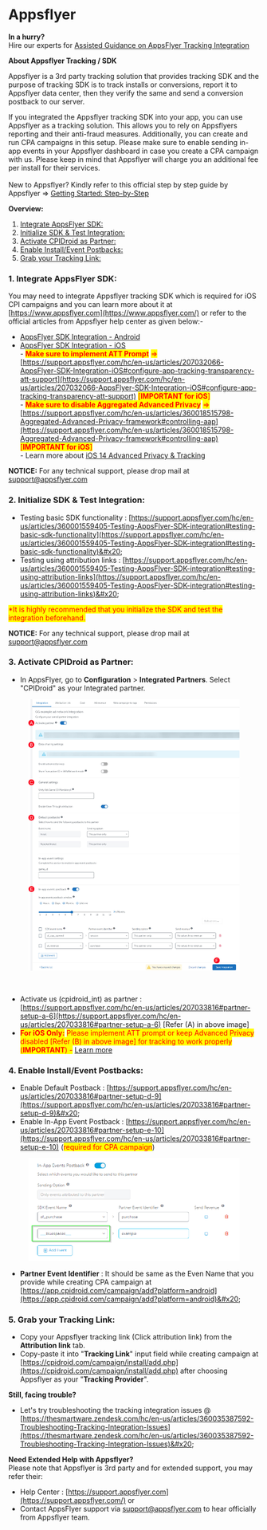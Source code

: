 # Appsflyer

&#x20;                                                                               **In a hurry?**                                                                      \
&#x20;                         Hire our experts for [Assisted Guidance on AppsFlyer Tracking Integration](https://elancemarket.com/service/213/assisted-guidance-for-appsflyer-tracking-integration)                                                                               &#x20;

**About Appsflyer Tracking / SDK**

Appsflyer is a 3rd party tracking solution that provides tracking SDK and the purpose of tracking SDK is to track installs or conversions, report it to Appsflyer data center, then they verify the same and send a conversion postback to our server.

If you integrated the Appsflyer tracking SDK into your app, you can use Appsflyer as a tracking solution. This allows you to rely on Appsflyers reporting and their anti-fraud measures. Additionally, you can create and run CPA campaigns in this setup. Please make sure to enable sending in-app events in your Appsflyer dashboard in case you create a CPA campaign with us. Please keep in mind that Appsflyer will charge you an additional fee per install for their services. \
\
New to Appsflyer? Kindly refer to this official step by step guide by Appsflyer => [Getting Started: Step-by-Step](https://support.appsflyer.com/hc/en-us/articles/207033486-Getting-Started-Step-by-Step)

**Overview:**

1. [Integrate AppsFlyer SDK:](appsflyer.md#h_01eqfg4hhw715m3j7edfvj72mv)
2. [Initialize SDK & Test Integration:](appsflyer.md#h_01ex23b9q71swqry0798545av2)
3. [Activate CPIDroid as Partner:](appsflyer.md#id-3.-activate-cpidroid-as-partner)
4. [Enable Install/Event Postbacks:](appsflyer.md#h_01eqfg4wh0d5drf2takprfcqtm)
5. [Grab your Tracking Link:](appsflyer.md#h_01exkg6xemvz115jrksz6c3r10)

### 1. Integrate AppsFlyer SDK: <a href="#h_01eqfg4hhw715m3j7edfvj72mv" id="h_01eqfg4hhw715m3j7edfvj72mv"></a>

You may need to integrate Appsflyer tracking SDK which is required for iOS CPI campaigns and you can learn more about it at [https://www.appsflyer.com](https://www.appsflyer.com/) or refer to the official articles from Appsflyer help center as given below:-

* [AppsFlyer SDK Integration - Android](https://support.appsflyer.com/hc/en-us/articles/207032126-AppsFlyer-SDK-Integration-Android)
* [AppsFlyer SDK Integration - iOS](https://support.appsflyer.com/hc/en-us/articles/207032066-AppsFlyer-SDK-Integration-iOS)\
  \- <mark style="color:red;">**Make sure to implement ATT Prompt**</mark> <mark style="color:red;"></mark><mark style="color:red;">=></mark> [https://support.appsflyer.com/hc/en-us/articles/207032066-AppsFlyer-SDK-Integration-iOS#configure-app-tracking-transparency-att-support](https://support.appsflyer.com/hc/en-us/articles/207032066-AppsFlyer-SDK-Integration-iOS#configure-app-tracking-transparency-att-support) <mark style="color:red;">\[</mark><mark style="color:red;">**IMPORTANT for iOS**</mark><mark style="color:red;">]</mark>\
  \- <mark style="color:red;">**Make sure to disable Aggregated Advanced Privacy**</mark> <mark style="color:red;"></mark><mark style="color:red;">=></mark> [https://support.appsflyer.com/hc/en-us/articles/360018515798-Aggregated-Advanced-Privacy-framework#controlling-aap](https://support.appsflyer.com/hc/en-us/articles/360018515798-Aggregated-Advanced-Privacy-framework#controlling-aap) <mark style="color:red;">\[</mark><mark style="color:red;">**IMPORTANT for iOS**</mark><mark style="color:red;">]</mark>\
  \- Learn more about [iOS 14 Advanced Privacy & Tracking](https://thesmartware.zendesk.com/hc/en-us/articles/360058630912-iOS-14-Advanced-Privacy-Tracking)

**NOTICE:** For any technical support, please drop mail at [support@appsflyer.com](mailto:support@appsflyer.com?subject=I%20Need%20Help%20in%20Integrating%20Appsflyer%20SDK%20for%20CPI%20Droid%20\(https%3A%2F%2Fcpidroid.com\)\&body=Hi%20Team%2C%0AKindly%20guide%20me%20with%20the%20integration%20process%20for%20Appsflyer%20SDK%20and%20the%20tracking%20details%20required%20to%20setup%20campaign%20at%20CPI%20Droid%20\(https%3A%2F%2Fcpidroid.com\)%20with%20Appsflyer%20tracking.)

### 2. Initialize SDK & Test Integration: <a href="#h_01ex23b9q71swqry0798545av2" id="h_01ex23b9q71swqry0798545av2"></a>

* Testing basic SDK functionality : [https://support.appsflyer.com/hc/en-us/articles/360001559405-Testing-AppsFlyer-SDK-integration#testing-basic-sdk-functionality](https://support.appsflyer.com/hc/en-us/articles/360001559405-Testing-AppsFlyer-SDK-integration#testing-basic-sdk-functionality)&#x20;
* Testing using attribution links : [https://support.appsflyer.com/hc/en-us/articles/360001559405-Testing-AppsFlyer-SDK-integration#testing-using-attribution-links](https://support.appsflyer.com/hc/en-us/articles/360001559405-Testing-AppsFlyer-SDK-integration#testing-using-attribution-links)&#x20;

<mark style="color:red;">\*It is highly recommended that you initialize the SDK and test the integration beforehand.</mark>

**NOTICE:** For any technical support, please drop mail at [support@appsflyer.com](mailto:support@appsflyer.com?subject=I%20Need%20Help%20in%20Integrating%20Appsflyer%20SDK%20for%20CPI%20Droid%20\(https%3A%2F%2Fcpidroid.com\)\&body=Hi%20Team%2C%0AKindly%20guide%20me%20with%20the%20integration%20process%20for%20Appsflyer%20SDK%20and%20the%20tracking%20details%20required%20to%20setup%20campaign%20at%20CPI%20Droid%20\(https%3A%2F%2Fcpidroid.com\)%20with%20Appsflyer%20tracking.)

### 3. Activate CPIDroid as Partner:

* In AppsFlyer, go to **Configuration** > **Integrated Partners**. Select "CPIDroid" as your Integrated partner.

<figure><img src="../../../.gitbook/assets/IntegrationTab.jpg" alt=""><figcaption><p><br></p></figcaption></figure>

* Activate us (cpidroid\_int) as partner : [https://support.appsflyer.com/hc/en-us/articles/207033816#partner-setup-a-6](https://support.appsflyer.com/hc/en-us/articles/207033816#partner-setup-a-6) \[Refer (A) in above image]
* <mark style="color:red;">**For iOS Only:**</mark> <mark style="color:red;"></mark><mark style="color:red;">Please implement ATT prompt or keep Advanced Privacy disabled \[Refer (B) in above image] for tracking to work properly (</mark><mark style="color:red;">**IMPORTANT**</mark><mark style="color:red;">) -</mark> [Learn more](https://support.appsflyer.com/hc/en-us/articles/207032066-AppsFlyer-SDK-Integration-iOS#configure-app-tracking-transparency-att-support)

### 4. Enable Install/Event Postbacks: <a href="#h_01eqfg4wh0d5drf2takprfcqtm" id="h_01eqfg4wh0d5drf2takprfcqtm"></a>

* Enable Default Postback : [https://support.appsflyer.com/hc/en-us/articles/207033816#partner-setup-d-9](https://support.appsflyer.com/hc/en-us/articles/207033816#partner-setup-d-9)&#x20;
* Enable In-App Event Postback : [https://support.appsflyer.com/hc/en-us/articles/207033816#partner-setup-e-10](https://support.appsflyer.com/hc/en-us/articles/207033816#partner-setup-e-10) (<mark style="color:red;">required for CPA campaign</mark>)

<figure><img src="../../../.gitbook/assets/blue spaces.png" alt=""><figcaption></figcaption></figure>

* **Partner Event Identifier** : It should be same as the Even Name that you provide while creating CPA campaign at [https://app.cpidroid.com/campaign/add?platform=android](https://app.cpidroid.com/campaign/add?platform=android)&#x20;

### 5. Grab your Tracking Link: <a href="#h_01exkg6xemvz115jrksz6c3r10" id="h_01exkg6xemvz115jrksz6c3r10"></a>

* Copy your Appsflyer tracking link (Click attribution link) from the **Attribution link** tab.
* Copy-paste it into "**Tracking Link**" input field while creating campaign at [https://cpidroid.com/campaign/install/add.php](https://cpidroid.com/campaign/install/add.php) after choosing Appsflyer as your "**Tracking Provider**".

**Still, facing trouble?**

* Let's try troubleshooting the tracking integration issues @ [https://thesmartware.zendesk.com/hc/en-us/articles/360035387592-Troubleshooting-Tracking-Integration-Issues](https://thesmartware.zendesk.com/hc/en-us/articles/360035387592-Troubleshooting-Tracking-Integration-Issues)&#x20;

**Need Extended Help with Appsflyer?**\
Please note that Appsflyer is 3rd party and for extended support, you may refer their:

* Help Center : [https://support.appsflyer.com](https://support.appsflyer.com/) or
* Contact AppsFlyer support via [support@appsflyer.com](mailto:support@appsflyer.com?subject=I%20Need%20Help%20in%20Integrating%20Appsflyer%20SDK%20for%20CPI%20Droid%20\(https%3A%2F%2Fcpidroid.com\)\&body=Hi%20Team%2C%0AKindly%20guide%20me%20with%20the%20integration%20process%20for%20Appsflyer%20SDK%20and%20the%20tracking%20details%20required%20to%20setup%20campaign%20at%20CPI%20Droid%20\(https%3A%2F%2Fcpidroid.com\)%20with%20Appsflyer%20tracking.) to hear officially from Appsflyer team.
